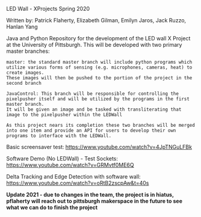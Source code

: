 
LED Wall - XProjects Spring 2020

Written by: Patrick Flaherty, Elizabeth Gilman, Emilyn Jaros, Jack Ruzzo, Hanlan Yang

Java and Python Repository for the development of the LED wall X Project at the University of Pittsburgh.
This will be developed with two primary master branches:

	master: the standard master branch will include python programs which utilize various forms of sensing (e.g. microphones, cameras, heat) to create images. 
	These images will then be pushed to the portion of the project in the second branch
	
	JavaControl: This branch will be responsible for controlling the pixelpusher itself and will be utilized by the programs in the first master branch. 
	It will be given an image and be tasked with transliterating that image to the pixelpusher within the LEDWall
	
	As this project nears its completion these two branches will be merged into one item and provide an API for users to develop their own programs to interface with the LEDWall.
Basic screensaver test: https://www.youtube.com/watch?v=4JpTNGuLFBk 

Software Demo (No LEDWall) - Test Sockets: https://www.youtube.com/watch?v=GRMvtf0ME6Q

Delta Tracking and Edge Detection with software wall: https://www.youtube.com/watch?v=oRtB2zscpAw&t=40s

**Update 2021 - due to changes in the team, the project is in hiatus, pflaherty will reach out to pittsburgh makerspace in the future to see what we can do to finish the project**  
